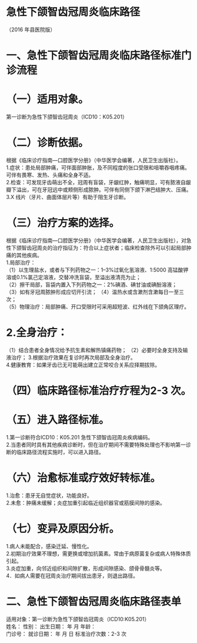 # 急性下颌智齿冠周炎临床路径  
（2016 年县医院版）  
# 一、急性下颌智齿冠周炎临床路径标准门诊流程  
# （一）适用对象。  
第一诊断为急性下颌智齿冠周炎（ICD10：K05.201）  
# （二）诊断依据。  
根据《临床诊疗指南—口腔医学分册》（中华医学会编著，人民卫生出版社）。  
1.症状：患处局部肿痛，可伴面部肿胀，及不同程度的张口受限和咀嚼吞咽疼痛。可伴有畏寒、发热、头痛和全身不适。  
2.检查：可发现牙齿萌出不全，冠周有盲袋，牙龈红肿，触痛明显，可有脓液自龈瓣下溢出，可在牙冠远中或颊侧形成脓肿。可伴有同侧下颌下淋巴结肿大、压痛。  
3.X 线片（牙片、曲面体层片等）有助于阻生牙诊断。  
# （三）治疗方案的选择。  
根据《临床诊疗指南—口腔医学分册》（中华医学会编著，人民卫生出版社），对急性下颌智齿冠周炎的治疗指征为：符合以上症状者；临床检查除外可以引起局部肿痛的其他疾病。  
1.局部治疗：  
（1）以生理盐水，或者与下列药物之一：$1–3\%$过氧化氢溶液、1:5000 高锰酸钾溶或0.1%氯己定溶液，交替冲洗盲袋，至溢出液清亮为止；  
（2）擦干局部，盲袋内置入下列药物之一：$2\%$碘酒、碘甘油或碘酚溶液；  
（3）如有牙冠周脓肿形成应切开引流； （4）温热水或含漱剂含漱每日一至三次；  
（5）物理治疗：局部肿痛、开口受限时可采用超短波、红外线在下颌角区理疗。  
# 2.全身治疗：  
（1）结合患者全身情况给予抗生素和解热镇痛药物； （2）必要时全身支持及输液治疗； 3.根据治疗效果在复诊时再次局部及全身治疗。  
4.健康教育：如果牙齿已无可能萌出建立正常咬合关系应择期拔除。  
# （四）临床路径标准治疗疗程为2-3 次。  
# （五）进入路径标准。  
1.第一诊断符合ICD10：K05.201 急性下颌智齿冠周炎疾病编码。  
2.当患者同时具有其他疾病诊断时，但在治疗期间不需要特殊处理也不影响第一诊断的临床路径流程实施时，可以进入路径。  
# （六）治愈标准或疗效好转标准。  
1.治愈：患牙无自觉症状，功能良好。  
2.未愈：肿痛未缓解；炎症加重引起临近组织器官或筋膜间隙的感染。  
# （七）变异及原因分析。  
1.病人未能配合，感染迁延、慢性化。  
2.初期治疗效果不理想，需更换或增加抗菌素。常由于病原菌复杂或病人特殊体质引起。  
3.炎症加重，向邻近组织和间隙扩散，形成间隙感染、颌骨骨髓炎等。  
4．如病人需要在冠周炎治疗期间拔出患牙，则退出路径。  
# 二、急性下颌智齿冠周炎临床路径表单  
适用对象：第一诊断为急性下颌智齿冠周炎（ICD10:K05.201）  
姓名：            性别：       出生日期：      年   月  年龄：  
门诊号：              就诊日期：     年   月   日     标准治疗次数：2-3 次  
